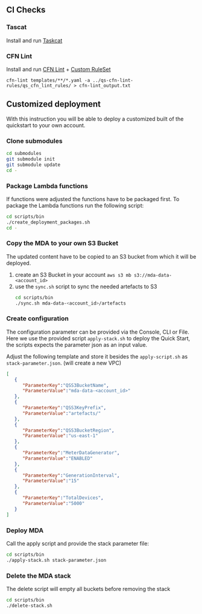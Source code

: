 ## CI Checks
### Tascat
Install and run [Taskcat](https://github.com/aws-ia/taskcat)

### CFN Lint
Install and run [CFN Lint](https://github.com/aws-cloudformation/cfn-lint) + [Custom RuleSet](https://github.com/aws-quickstart/qs-cfn-lint-rules)

`cfn-lint templates/**/*.yaml -a ../qs-cfn-lint-rules/qs_cfn_lint_rules/ > cfn-lint_output.txt`

## Customized deployment

With this instruction you will be able to deploy a customized built of the quickstart to your own account.

### Clone submodules
```bash
cd submodules
git submodule init 
git submodule update
cd -
```

### Package Lambda functions

If functions were adjusted the functions have to be packaged first.
To package the Lambda functions run the following script:

```bash
cd scripts/bin
./create_deployment_packages.sh
cd -
```

### Copy the MDA to your own S3 Bucket

The updated content have to be copied to an S3 bucket from which it will be deployed.

1. create an S3 Bucket in your account
   `aws s3 mb s3://mda-data-<account_id>`
2. use the `sync.sh` script to sync the needed artefacts to S3
   ```bash
   cd scripts/bin
   ./sync.sh mda-data-<account_id>/artefacts
   ```

### Create configuration

The configuration parameter can be provided via the Console, CLI or File.
Here we use the provided script `apply-stack.sh` to deploy the Quick Start, the scripts expects the parameter json as an input value.

Adjust the following template and store it besides the `apply-script.sh` as `stack-parameter.json`. (will create a new VPC)

```json
[
   {
      "ParameterKey":"QSS3BucketName",
      "ParameterValue":"mda-data-<account_id>"
   },
   {
      "ParameterKey":"QSS3KeyPrefix",
      "ParameterValue":"artefacts/"
   },
   {
      "ParameterKey":"QSS3BucketRegion",
      "ParameterValue":"us-east-1"
   },
   {
      "ParameterKey":"MeterDataGenerator",
      "ParameterValue":"ENABLED"
   },
   {
      "ParameterKey":"GenerationInterval",
      "ParameterValue":"15"
   },
   {
      "ParameterKey":"TotalDevices",
      "ParameterValue":"5000"
   }
]
```

### Deploy MDA

Call the apply script and provide the stack parameter file:
```bash
cd scripts/bin
./apply-stack.sh stack-parameter.json
```

### Delete the MDA stack

The delete script will empty all buckets before removing the stack
```bash
cd scripts/bin
./delete-stack.sh
```

